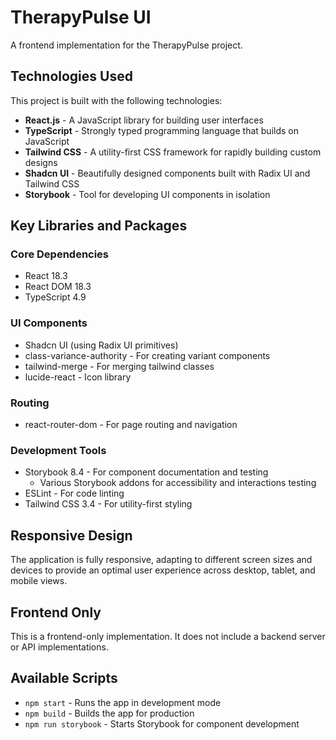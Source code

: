# TherapyPulse UI

A frontend implementation for the TherapyPulse project.

## Technologies Used

This project is built with the following technologies:

- **React.js** - A JavaScript library for building user interfaces
- **TypeScript** - Strongly typed programming language that builds on JavaScript
- **Tailwind CSS** - A utility-first CSS framework for rapidly building custom designs
- **Shadcn UI** - Beautifully designed components built with Radix UI and Tailwind CSS
- **Storybook** - Tool for developing UI components in isolation

## Key Libraries and Packages

### Core Dependencies

- React 18.3
- React DOM 18.3
- TypeScript 4.9

### UI Components

- Shadcn UI (using Radix UI primitives)
- class-variance-authority - For creating variant components
- tailwind-merge - For merging tailwind classes
- lucide-react - Icon library

### Routing

- react-router-dom - For page routing and navigation

### Development Tools

- Storybook 8.4 - For component documentation and testing
  - Various Storybook addons for accessibility and interactions testing
- ESLint - For code linting
- Tailwind CSS 3.4 - For utility-first styling

## Responsive Design

The application is fully responsive, adapting to different screen sizes and devices to provide an optimal user experience across desktop, tablet, and mobile views.

## Frontend Only

This is a frontend-only implementation. It does not include a backend server or API implementations.

## Available Scripts

- `npm start` - Runs the app in development mode
- `npm build` - Builds the app for production
- `npm run storybook` - Starts Storybook for component development
